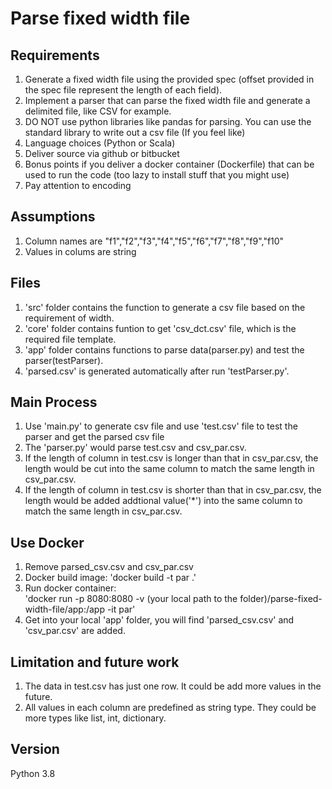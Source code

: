 # Parse fixed width file

## Requirements

1. Generate a fixed width file using the provided spec (offset provided in the spec file represent the length of each field).
2. Implement a parser that can parse the fixed width file and generate a delimited file, like CSV for example.
3. DO NOT use python libraries like pandas for parsing. You can use the standard library to write out a csv file (If you feel like)
4. Language choices (Python or Scala)
5. Deliver source via github or bitbucket
6. Bonus points if you deliver a docker container (Dockerfile) that can be used to run the code (too lazy to install stuff that you might use)
7. Pay attention to encoding

## Assumptions

1. Column names are "f1","f2","f3","f4","f5","f6","f7","f8","f9","f10"
2. Values in colums are string

## Files

1. 'src' folder contains the function to generate a csv file based on the requirement of width.
2. 'core' folder contains funtion to get 'csv_dct.csv' file, which is the required file template.
3. 'app' folder contains functions to parse data(parser.py) and test the parser(testParser).
4. 'parsed.csv' is generated automatically after run 'testParser.py'.

## Main Process

1. Use 'main.py' to generate csv file and use 'test.csv' file to test the parser and get the parsed csv file
2. The 'parser.py' would parse test.csv and csv_par.csv. 
3. If the length of column in test.csv is longer than that in csv_par.csv, the length would be cut into the same column to match the same length in csv_par.csv. 
4. If the length of column in test.csv is shorter than that in csv_par.csv, the length would be added addtional value('*') into the same column to match the same length in csv_par.csv.

## Use Docker
1. Remove parsed_csv.csv and csv_par.csv
2. Docker build image: 
  'docker build -t par .'
3. Run docker container:  
  'docker run -p 8080:8080 -v (your local path to the folder)/parse-fixed-width-file/app:/app -it par'
4. Get into your local 'app' folder, you will find 'parsed_csv.csv' and 'csv_par.csv' are added.

## Limitation and future work

1. The data in test.csv has just one row. It could be add more values in the future.
2. All values in each column are predefined as string type. They could be more types like list, int, dictionary.

## Version

Python 3.8


